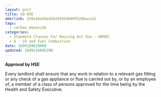 ```yaml
---
layout: post
title: CO HSE
abbrlink: 3391ebedda4342d39546607b2dbaca32
tags:
  - carbon_monoxide
categories:
  - Standard Clauses For Housing Act Use - HHSRS
  - 6 - CO and Fuel Combustion
date: 1699189629000
updated: 1699226685398
---
```


**Approval by HSE**

Every landlord shall ensure that any work in relation to a relevant gas fitting or any check of a gas appliance or flue is carried out by, or by an employee of, a member of a class of persons approved for the time being by the Health and Safety Executive.
